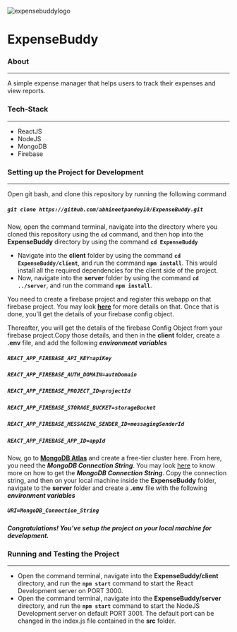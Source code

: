 ![expensebuddylogo](https://user-images.githubusercontent.com/54185164/130478352-2b4262c3-9e57-4b40-a562-6aa96bce0aa1.png)



# ExpenseBuddy

### About
***

A simple expense manager that helps users to track their expenses and view reports.

### Tech-Stack
***
* ReactJS
* NodeJS
* MongoDB
* Firebase

### Setting up the Project for Development
***

Open git bash, and clone this repository by running the following command

##### `git clone https://github.com/abhineetpandey10/ExpenseBuddy.git`

Now, open the command terminal, navigate into the directory where you cloned this repository using the **`cd`** command, and then hop into the **ExpenseBuddy** directory by using the command **`cd ExpenseBuddy`**
* Navigate into the **client** folder by using the command **`cd ExpenseBuddy/client`**, and run the command **`npm install`**. This would install all the required dependencies for the client side of the project.
* Now, navigate into the **server** folder by using the command **`cd ../server`**, and run the command **`npm install`**. 

You need to create a firebase project and register this webapp on that firebase project. You may look [**here**](https://firebase.google.com/docs/web/setup) for more details on that. Once that is done, you'll get the details of your firebase config object.

Thereafter, you will get the details of the firebase Config Object from your firebase project.Copy those details, and then in the **client** folder, 
create a **.env** file, and add the following ***environment variables***

##### **`REACT_APP_FIREBASE_API_KEY=apiKey`**
##### **`REACT_APP_FIREBASE_AUTH_DOMAIN=authDomain`**
##### **`REACT_APP_FIREBASE_PROJECT_ID=projectId`**
##### **`REACT_APP_FIREBASE_STORAGE_BUCKET=storageBucket`**
##### **`REACT_APP_FIREBASE_MESSAGING_SENDER_ID=messagingSenderId`**
##### **`REACT_APP_FIREBASE_APP_ID=appId`**

Now, go to [**MongoDB Atlas**](https://www.mongodb.com/cloud/atlas) and create a free-tier cluster here. From here, you need the ***MongoDB Connection String***. You may look [here](https://docs.mongodb.com/guides/cloud/connectionstring/) to know more on how to get the 
***MongoDB Connection String***. Copy the connection string, and then on your local machine inside the **ExpenseBuddy** folder, navigate to the **server** folder and create a
**.env** file with the following ***environment variables***

##### **`URI=MongoDB_Connection_String`**

***Congratulations! You've setup the project on your local machine for development.***

### Running and Testing the Project
***
* Open the command terminal, navigate into the **ExpenseBuddy/client** directory, and run the **`npm start`** command to start the React Development server on PORT 3000.
* Open the command terminal, navigate into the **ExpenseBuddy/server** directory, and run the **`npm start`** command to start the NodeJS Development server on default PORT 3001. The default port can be changed in the index.js file contained in the **src** folder.
